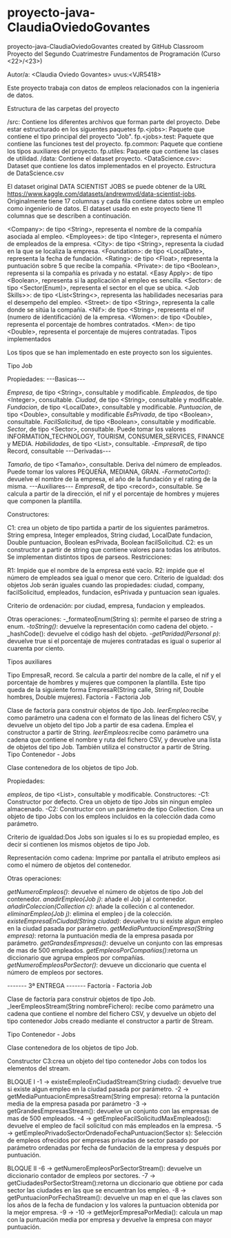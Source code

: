 # proyecto-java-ClaudiaOviedoGovantes
proyecto-java-ClaudiaOviedoGovantes created by GitHub Classroom
Proyecto del Segundo Cuatrimestre Fundamentos de Programación (Curso \<22\>/\<23\>)

Autor/a: \<Claudia Oviedo Govantes\> uvus:\<VJR5418\>

Este proyecto trabaja con datos de empleos relacionados con la ingenieria de datos.

Estructura de las carpetas del proyecto

/src: Contiene los diferentes archivos que forman parte del proyecto. Debe estar estructurado en los siguentes paquetes
fp.\<jobs\>: Paquete que contiene el tipo principal del proyecto "Job".
fp.\<jobs>.test: Paquete que contiene las funciones test del proyecto.
fp.common: Paquete que contiene los tipos auxiliares del proyecto.
fp.utiles: Paquete que contiene las clases de utilidad.
/data: Contiene el dataset proyecto.
\<DataScience.csv\>: Dataset que contiene los datos implementados en el proyecto.
Estructura de DataScience.csv

El dataset original DATA SCIENTIST JOBS se puede obtener de la URL https://www.kaggle.com/datasets/andrewmvd/data-scientist-jobs. Originalmente tiene 17 columnas y cada fila contiene datos sobre un empleo como ingenierio de datos. El dataset usado en este proyecto tiene 11 columnas que se describen a continuación.

\<Company>: de tipo \<String\>, representa el nombre de la compañía asociada al empleo.
\<Employees>: de tipo \<Integer\>, representa el número de empleados de la empresa.
\<City>: de tipo \<String\>, representa la ciudad en la que se localiza la empresa.
\<Foundation>: de tipo \<LocalDate\>, representa la fecha de fundación.
\<Rating>: de tipo \<Float\>, representa la puntuación sobre 5 que recibe la compañía.
\<Private>: de tipo \<Boolean\>, representa si la compañía es privada y no estatal.
\<Easy Apply>: de tipo \<Boolean\>, representa si la applicación al empleo es sencilla.
\<Sector>: de tipo \<Sector(Enum)\>, representa el sector en el que se ubica.
\<Job Skills>>: de tipo \<List<String<\>, representa las habilidades necesarias para el desempeño del empleo.
\<Street>: de tipo \<String\>, representa la calle donde se sitúa la compañía.
\<Nif>: de tipo \<String\>, representa el nif (numero de identificación) de la empresa.
\<Women>: de tipo \<Double\>, representa el porcentaje de hombres contratados.
\<Men>: de tipo \<Double\>, representa el porcentaje de mujeres contratadas.
Tipos implementados

Los tipos que se han implementado en este proyecto son los siguientes.

Tipo Job

Propiedades: ---Basicas---

_Empresa_, de tipo \<String\>, consultable y modificable.
_Empleados_, de tipo \<Integer\>, consultable.
_Ciudad_, de tipo \<String\>, consultable y modificable.
_Fundacion_, de tipo \<LocalDate\>, consultable y modificable.
_Puntuacion_, de tipo \<Double\>, consultable y modificable
_EsPrivada_, de tipo \<Boolean\>, consultable.
_FacilSolicitud_, de tipo \<Boolean\>, consultable y modificable.
_Sector_, de tipo \<Sector\>, consultable. Puede tomar los valores INFORMATION_TECHNOLOGY, TOURISM, CONSUMER_SERVICES, FINANCE y MEDIA.
_Habilidades_, de tipo \<List\>, consultable. -_EmpresaR_, de tipo Record, consultable
---Derivadas---

_Tamaño_, de tipo \<Tamaño\>, consultable. Deriva del número de empleados. Puede tomar los valores PEQUEÑA, MEDIANA, GRAN. -_FormatoCorto()_: devuelve el nombre de la empresa, el año de la fundación y el rating de la misma.
---Auxiliares--- _EmpresaR_, de tipo \<record\>, consultable. Se calcula a partir de la dirección, el nif y el porcentaje de hombres y mujeres que componen la plantilla.

Constructores:

C1: crea un objeto de tipo partida a partir de los siguientes parámetros. String empresa, Integer empleados, String ciudad, LocalDate fundacion, Double puntuacion, Boolean esPrivada, Boolean facilSolicitud.
C2: es un constructor a partir de string que contiene valores para todas los atributos. Se implementan distintos tipos de parseos.
Restricciones:

R1: Impide que el nombre de la empresa esté vacío.
R2: impide que el número de empleados sea igual o menor que cero.
Criterio de igualdad: dos objetos Job serán iguales cuando las propiedades: ciudad, company, facilSolicitud, empleados, fundacion, esPrivada y puntuacion sean iguales.

Criterio de ordenación: por ciudad, empresa, fundacion y empleados.

Otras operaciones: -_formateoEnum(String s): permite el parseo de string a enum. -_toString()_: devuelve la representación como cadena del objeto. -_hashCode(): devuelve el código hash del objeto. -_getParidad(Personal p)_: devuelve true si el porcentaje de mujeres contratadas es igual o superior al cuarenta por ciento.

Tipos auxiliares

Tipo EmpresaR, record. Se calcula a partir del nombre de la calle, el nif y el porcentaje de hombres 
y mujeres que componen la plantilla. Este tipo queda de la siguiente forma 
EmpresaR(String calle, String nif, Double hombres, Double mujeres).
Factoría - Factoria Job

Clase de factoría para construir objetos de tipo Job.
_leerEmpleo_:recibe como parámetro una cadena con el formato de las líneas del fichero CSV, y devuelve un objeto del tipo Job a partir de esa cadena. Emplea el constructor a partir de String.
_leerEmpleos_:recibe como parámetro una cadena que contiene el nombre y ruta del fichero CSV, y devuelve una lista de objetos del tipo Job. También utiliza el constructor a partir de String.
Tipo Contenedor - Jobs

Clase contenedora de los objetos de tipo Job.

Propiedades:

_empleos_, de tipo \<List\>, consultable y modificable.
Constructores: -C1: Constructor por defecto. Crea un objeto de tipo Jobs sin ningun empleo almacenado. -C2: Constructor con un parámetro de tipo Collection. Crea un objeto de tipo Jobs con los empleos incluidos en la colección dada como parámetro.

Criterio de igualdad:Dos Jobs son iguales si lo es su propiedad empleo, es decir si contienen los mismos objetos de tipo Job.

Representación como cadena: Imprime por pantalla el atributo empleos asi como el número de objetos del contenedor.

Otras operaciones:

_getNumeroEmpleos()_: devuelve el número de objetos de tipo Job del contenedor.
_anadirEmpleo(Job j)_: añade el Job j al contenedor.
_añadirColeccion(Collection c)_: añade la colleción c al contenedor.
_eliminarEmpleo(Job j)_: elimina el empleo j de la colección.
_existeEmpresaEnCiudad(String ciudad)_: devuelve tru si existe algun empleo en la ciudad pasada por parámetro.
_getMediaPuntuacionEmpresa(String empresa)_: retorna la puntuación media de la empresa pasada por parámetro.
_getGrandesEmpresas()_: devuelve un conjunto con las empresas de mas de 500 empleados.
_getEmpleosPorCompañias()_:retorna un diccionario que agrupa empleos por compañías.
_getNumeroEmpleosPorSector()_: devueve un diccionario que cuenta el número de empleos por sectores.

------- 3ª ENTREGA -------
Factoría - Factoria Job

Clase de factoría para construir objetos de tipo Job.
_leerEmpleosStream(String nombreFichero): recibe como parámetro una cadena que contiene el nombre 
del fichero CSV, y devuelve un objeto del tipo contenedor Jobs creado mediante el constructor 
a partir de Stream.

Tipo Contenedor - Jobs

Clase contenedora de los objetos de tipo Job.

Constructor C3:crea un objeto del tipo contenedor Jobs con todos los elementos del stream.

BLOQUE I
-1 -> existeEmpleoEnCiudadStream(String ciudad): devuelve true si existe algun empleo en 
la ciudad pasada por parámetro.
-2 -> getMediaPuntuacionEmpresaStream(String empresa): retorna la puntación media 
de la empresa pasada por parámetro
-3 -> getGrandesEmpresasStream(): devuelve un conjunto con las empresas de mas de 500 empleados.
-4 -> getEmpleoFacilSolicitudMaxEmpleados(): devuelve el empleo de facil solicitud con más empleados
en la empresa.
-5 -> getEmpleoPrivadoSectorOrdenadoFechaPuntuacion(Sector s): Selección de empleos ofrecidos por empresas privadas de sector pasado por parámetro 
		ordenadas por fecha de fundación de la empresa y después por puntuación.
		
BLOQUE II
-6 -> getNumeroEmpleosPorSectorStream(): devuelve un diccionario contador de empleos por sectores.
-7 -> getCiudadesPorSectorStream():retorna un diccionario que obtiene por cada sector las ciudades 
en las que se encuentran los empleo.
-8 -> getPuntuacionPorFechaStream(): devuelve un map en el que las claves son los años de la fecha 
de fundacion y los valores la puntuacion obtenida por la mejor empresa.
-9 -> 
-10 -> getMejorEmpresaPorMedia(): calcula un map con la puntuación media por empresa y devuelve 
la empresa con mayor puntuación.






